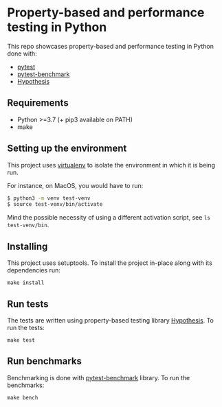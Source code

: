 # Property-based and performance testing in Python

This repo showcases property-based and performance testing in Python done with:
- [pytest](https://docs.pytest.org/en/latest/)
- [pytest-benchmark](https://pytest-benchmark.readthedocs.io/en/latest/)
- [Hypothesis](https://hypothesis.readthedocs.io/en/latest/)

## Requirements

- Python >=3.7 (+ pip3 available on PATH)
- make

## Setting up the environment

This project uses [virtualenv](https://docs.python.org/3.7/tutorial/venv.html) to isolate the environment in which 
it is being run.

For instance, on MacOS, you would have to run:

```bash
$ python3 -m venv test-venv
$ source test-venv/bin/activate
```

Mind the possible necessity of using a different activation script, see `ls test-venv/bin`.

## Installing

This project uses setuptools. To install the project in-place along with its dependencies run:

`make install`

## Run tests
The tests are written using property-based testing library [Hypothesis](https://hypothesis.readthedocs.io/en/latest/). To run the tests:

`make test`

## Run benchmarks

Benchmarking is done with [pytest-benchmark](https://pytest-benchmark.readthedocs.io/en/latest/) library. To run the benchmarks:

`make bench`
